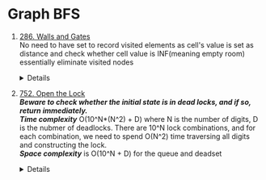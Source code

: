 # Graph BFS
1. [286. Walls and Gates](https://leetcode.com/problems/walls-and-gates)  
    No need to have set to record visited elements as cell's value is set as distance and check whether cell value is INF(meaning empty room) essentially eliminate visited nodes
    <details>

      ```python
      def wallsAndGates(self, rooms: List[List[int]]) -> None:
          INF = 2 ** 31 - 1
          queue = deque()
  
          for r in range(len(rooms)):
              for c in range(len(rooms[0])):
                  if rooms[r][c] == 0:
                      queue.append((r, c))
  
  
          while queue:
              row, col = queue.popleft()
  
              for rowOffset, colOffset in [(-1, 0), (0, 1), (1, 0), (0, -1)]:
                  nextRow = row + rowOffset
                  nextCol = col + colOffset
                  if nextRow < 0 or nextRow >= len(rooms) or nextCol < 0 or nextCol >= len(rooms[0]) or rooms[nextRow][nextCol] != INF:
                      continue
                  rooms[nextRow][nextCol] = rooms[row][col] + 1
                  queue.append((nextRow, nextCol))
      
      ```
    </details>

1. [752. Open the Lock](https://leetcode.com/problems/open-the-lock)  
    ***Beware to check whether the initial state is in dead locks, and if so, return immediately.***  
    ***Time complexity*** O(10^N*(N^2) + D) where N is the number of digits, D is the nubmer of deadlocks. There are 10^N lock combinations, and for each combination, we need to spend O(N^2) time traversing all digits and constructing the lock.  
    ***Space complexity*** is O(10^N + D) for the queue and deadset 
    <details>

      ```python
        def getNeighbours(self, s):
            result = []
            for i in range(len(s)):
                digit = int(s[i])
                for move in [-1, 1]:
                    nextDigit = (digit + move) % 10
                    result.append(s[:i] + str(nextDigit) + s[i + 1:])
            return result  
    
        def openLock(self, deadends: List[str], target: str) -> int:
            deadSet = set(deadends)     
            initialState = "0000"
            if initialState in deadSet:
                return -1
                
            visited = set([initialState])
            queue = deque([initialState])
            turns = 0
            while queue:
                levelSize = len(queue)
                for _ in range(levelSize):
                    node = queue.popleft()
                    if node == target:
                        return turns
                    
                    for neighbour in self.getNeighbours(node):
                        if neighbour in visited or neighbour in deadSet:
                            continue
    
                        visited.add(neighbour)
                        queue.append(neighbour)
                turns += 1
    
            return -1
      
      ```
    </details>
